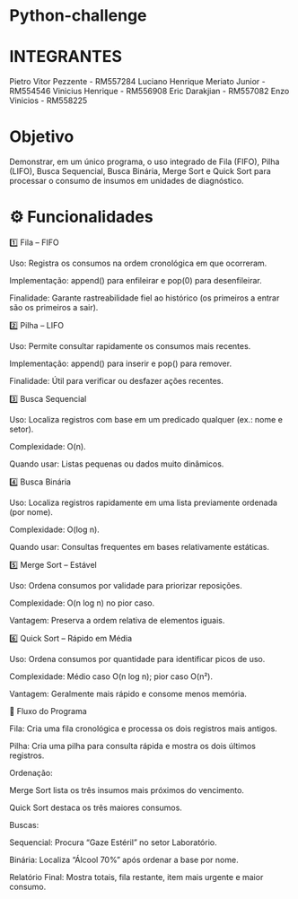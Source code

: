 # Python-challenge

# INTEGRANTES

Pietro Vitor Pezzente - RM557284
Luciano Henrique Meriato Junior - RM554546
Vinicius Henrique - RM556908
Eric Darakjian - RM557082
Enzo Vinicios - RM558225

# Objetivo 

Demonstrar, em um único programa, o uso integrado de Fila (FIFO), Pilha (LIFO), Busca Sequencial, Busca Binária, Merge Sort e Quick Sort para processar o consumo de insumos em unidades de diagnóstico.

# ⚙️ Funcionalidades


1️⃣ Fila – FIFO

Uso: Registra os consumos na ordem cronológica em que ocorreram.

Implementação: append() para enfileirar e pop(0) para desenfileirar.

Finalidade: Garante rastreabilidade fiel ao histórico (os primeiros a entrar são os primeiros a sair).

2️⃣ Pilha – LIFO

Uso: Permite consultar rapidamente os consumos mais recentes.

Implementação: append() para inserir e pop() para remover.

Finalidade: Útil para verificar ou desfazer ações recentes.

3️⃣ Busca Sequencial

Uso: Localiza registros com base em um predicado qualquer (ex.: nome e setor).

Complexidade: O(n).

Quando usar: Listas pequenas ou dados muito dinâmicos.

4️⃣ Busca Binária

Uso: Localiza registros rapidamente em uma lista previamente ordenada (por nome).

Complexidade: O(log n).

Quando usar: Consultas frequentes em bases relativamente estáticas.

5️⃣ Merge Sort – Estável

Uso: Ordena consumos por validade para priorizar reposições.

Complexidade: O(n log n) no pior caso.

Vantagem: Preserva a ordem relativa de elementos iguais.

6️⃣ Quick Sort – Rápido em Média

Uso: Ordena consumos por quantidade para identificar picos de uso.

Complexidade: Médio caso O(n log n); pior caso O(n²).

Vantagem: Geralmente mais rápido e consome menos memória.

🧠 Fluxo do Programa

Fila: Cria uma fila cronológica e processa os dois registros mais antigos.

Pilha: Cria uma pilha para consulta rápida e mostra os dois últimos registros.

Ordenação:

Merge Sort lista os três insumos mais próximos do vencimento.

Quick Sort destaca os três maiores consumos.

Buscas:

Sequencial: Procura “Gaze Estéril” no setor Laboratório.

Binária: Localiza “Álcool 70%” após ordenar a base por nome.

Relatório Final: Mostra totais, fila restante, item mais urgente e maior consumo.
